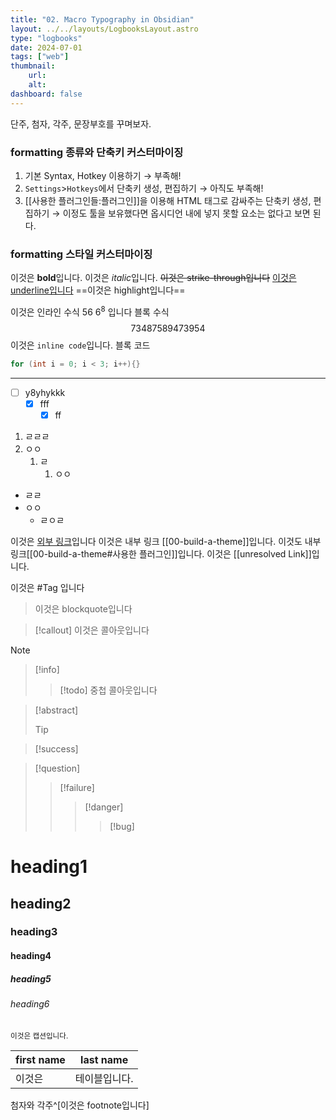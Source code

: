 ```yaml
---
title: "02. Macro Typography in Obsidian"
layout: ../../layouts/LogbooksLayout.astro
type: "logbooks"
date: 2024-07-01
tags: ["web"]
thumbnail:
	url:
	alt:
dashboard: false
---
```

단주, 첨자, 각주, 문장부호를 꾸며보자.

### formatting 종류와 단축키 커스터마이징
1.  기본 Syntax, Hotkey 이용하기
	→ 부족해!
2.  `Settings`>`Hotkeys`에서 단축키 생성, 편집하기
	→ 아직도 부족해!
3. [[사용한 플러그인들:플러그인]]을 이용해 HTML 태그로 감싸주는 단축키 생성, 편집하기
	→ 이정도 툴을 보유했다면 옵시디언 내에 넣지 못할 요소는 없다고 보면 된다.

### formatting 스타일 커스터마이징
이것은 **bold**입니다.
이것은 *italic*입니다.
~~이것은 strike-through입니다~~
<u>이것은 underline입니다</u>
==이것은 highlight입니다==

이것은 인라인 수식    $56$  $6^8$  입니다
블록 수식 $$ 73487589473954 $$
이것은 `inline code`입니다.
블록 코드
```c++
for (int i = 0; i < 3; i++){}
```
----

- [ ] y8yhykkk
	- [x] fff
		- [x] ff
1. ㄹㄹㄹ
2. ㅇㅇ
	1. ㄹ
		1. ㅇㅇ
- ㄹㄹ
- ㅇㅇ
	- ㄹㅇㄹ

이것은 [외부 링크](https://www.reddit.com/r/ObsidianMD/comments/v7tts9/change_color_of_equations_in_obsidian/)입니다
이것은 내부 링크 [[00-build-a-theme]]입니다.
이것도 내부 링크[[00-build-a-theme#사용한 플러그인]]입니다.
이것은 [[unresolved Link]]입니다.

이것은 #Tag 입니다

> 이것은 blockquote입니다

>[!callout]
>이것은 콜아웃입니다

> [!note]
> > [!info]
> > > [!todo]
> > > 중첩 콜아웃입니다

> [!abstract]
> > [!tip]
> 

> [!success]
> 

> [!question]
> > [!failure]
> >> [!danger]
> >>> [!bug]
> 


# heading1
## heading2
### heading3
#### heading4
##### heading5
###### heading6
<small>이것은 캡션입니다.</small>

| first name | last name |
| ---------- | --------- |
| 이것은        | 테이블입니다.   |
첨자와 각주^[이것은 footnote입니다]
